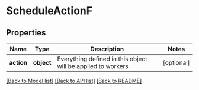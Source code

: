 # ScheduleActionF

## Properties
Name | Type | Description | Notes
------------ | ------------- | ------------- | -------------
**action** | **object** | Everything defined in this object will be applied to workers | [optional] 

[[Back to Model list]](../README.md#documentation-for-models) [[Back to API list]](../README.md#documentation-for-api-endpoints) [[Back to README]](../README.md)


